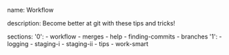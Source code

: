 name: Workflow

description: Become better at git with these tips and tricks!

sections:
  '0':
    - workflow
    - merges
    - help
    - finding-commits
    - branches
  '1':
    - logging
    - staging-i
    - staging-ii
    - tips
    - work-smart

